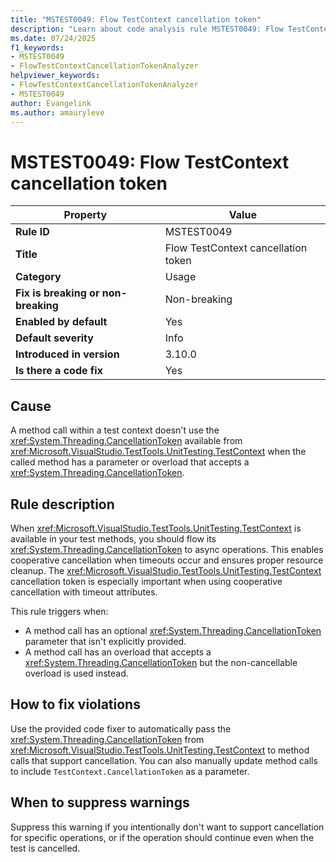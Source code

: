 ```yaml
---
title: "MSTEST0049: Flow TestContext cancellation token"
description: "Learn about code analysis rule MSTEST0049: Flow TestContext cancellation token"
ms.date: 07/24/2025
f1_keywords:
- MSTEST0049
- FlowTestContextCancellationTokenAnalyzer
helpviewer_keywords:
- FlowTestContextCancellationTokenAnalyzer
- MSTEST0049
author: Evangelink
ms.author: amauryleve
---
```

# MSTEST0049: Flow TestContext cancellation token

| Property                            | Value                                                                                    |
|-------------------------------------|------------------------------------------------------------------------------------------|
| **Rule ID**                         | MSTEST0049                                                                               |
| **Title**                           | Flow TestContext cancellation token                                                     |
| **Category**                        | Usage                                                                                    |
| **Fix is breaking or non-breaking** | Non-breaking                                                                             |
| **Enabled by default**              | Yes                                                                                      |
| **Default severity**                | Info                                                                                     |
| **Introduced in version**           | 3.10.0                                                                                   |
| **Is there a code fix**             | Yes                                                                                      |

## Cause

A method call within a test context doesn't use the <xref:System.Threading.CancellationToken> available from <xref:Microsoft.VisualStudio.TestTools.UnitTesting.TestContext> when the called method has a parameter or overload that accepts a <xref:System.Threading.CancellationToken>.

## Rule description

When <xref:Microsoft.VisualStudio.TestTools.UnitTesting.TestContext> is available in your test methods, you should flow its <xref:System.Threading.CancellationToken> to async operations. This enables cooperative cancellation when timeouts occur and ensures proper resource cleanup. The <xref:Microsoft.VisualStudio.TestTools.UnitTesting.TestContext> cancellation token is especially important when using cooperative cancellation with timeout attributes.

This rule triggers when:

- A method call has an optional <xref:System.Threading.CancellationToken> parameter that isn't explicitly provided.
- A method call has an overload that accepts a <xref:System.Threading.CancellationToken> but the non-cancellable overload is used instead.

## How to fix violations

Use the provided code fixer to automatically pass the <xref:System.Threading.CancellationToken> from <xref:Microsoft.VisualStudio.TestTools.UnitTesting.TestContext> to method calls that support cancellation. You can also manually update method calls to include `TestContext.CancellationToken` as a parameter.

## When to suppress warnings

Suppress this warning if you intentionally don't want to support cancellation for specific operations, or if the operation should continue even when the test is cancelled.
